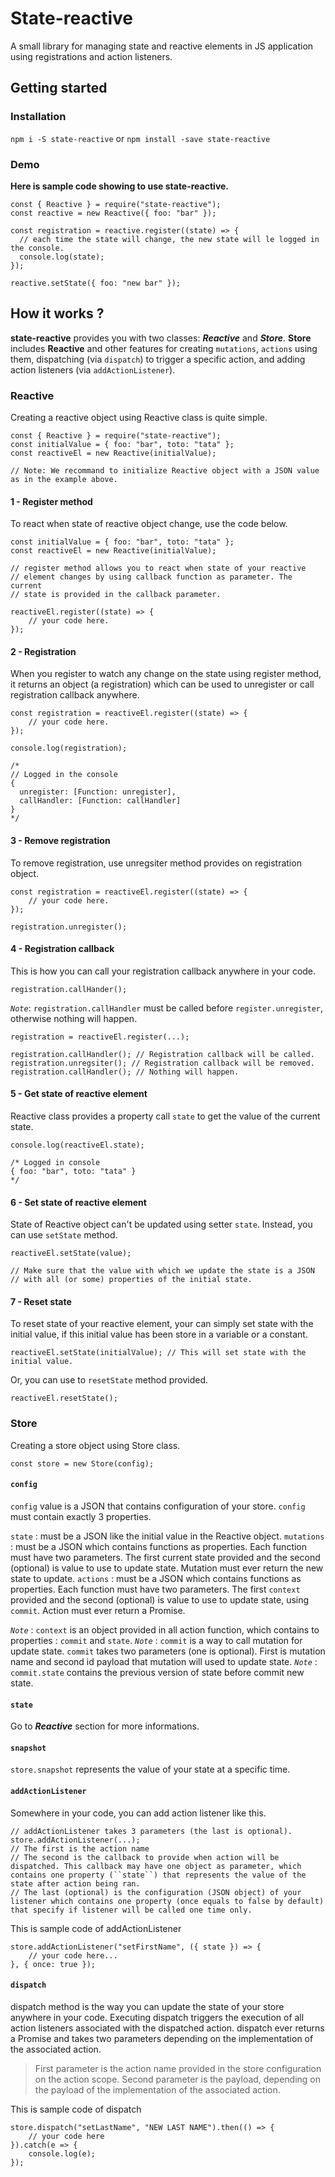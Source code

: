 # State-reactive

A small library for managing state and reactive elements in JS application using registrations and action listeners.

## Getting started
### Installation
`npm i -S state-reactive` or `npm install -save state-reactive`

### Demo
**Here is sample code showing to use state-reactive.**

    const { Reactive } = require("state-reactive");
    const reactive = new Reactive({ foo: "bar" });
    
    const registration = reactive.register((state) => {
	  // each time the state will change, the new state will le logged in the console.
	  console.log(state);
    });
    
    reactive.setState({ foo: "new bar" });

## How it works ?
**state-reactive** provides you with two classes: ***Reactive*** and ***Store***. 
**Store** includes **Reactive** and other features for creating ``mutations``, ``actions`` using them, dispatching (via ``dispatch``) to trigger a specific action, and adding action listeners (via ``addActionListener``).

### Reactive
Creating a reactive object using Reactive class is quite simple.

    const { Reactive } = require("state-reactive");
    const initialValue = { foo: "bar", toto: "tata" };
    const reactiveEl = new Reactive(initialValue);
    
    // Note: We recommand to initialize Reactive object with a JSON value as in the example above.

#### 1 - Register method
To react when state of reactive object change, use the code below.

    const initialValue = { foo: "bar", toto: "tata" };
    const reactiveEl = new Reactive(initialValue);

    // register method allows you to react when state of your reactive 
    // element changes by using callback function as parameter. The current 
    // state is provided in the callback parameter.

    reactiveEl.register((state) => {
        // your code here.
    });

#### 2 - Registration
When you register to watch any change on the state using register method, it returns an object (a registration) which can be used to unregister or call registration callback anywhere.

    const registration = reactiveEl.register((state) => {
        // your code here.
    });

    console.log(registration);

    /*
    // Logged in the console
    {
      unregister: [Function: unregister],
      callHandler: [Function: callHandler]
    }
    */

#### 3 - Remove registration
To remove registration, use unregsiter method provides on registration object.

    const registration = reactiveEl.register((state) => {
        // your code here.
    });

    registration.unregister();

#### 4 - Registration callback
This is how you can call your registration callback anywhere in your code.

    registration.callHander();

*``Note``*: ``registration.callHandler`` must be called before ``register.unregister``, otherwise nothing will happen.

    registration = reactiveEl.register(...);

    registration.callHandler(); // Registration callback will be called.
    registration.unregsiter(); // Registration callback will be removed.
    registration.callHandler(); // Nothing will happen.

#### 5 - Get state of reactive element
Reactive class provides a property call ``state`` to get the value of the current state.

    console.log(reactiveEl.state);
    
    /* Logged in console
    { foo: "bar", toto: "tata" }
    */

#### 6 - Set state of reactive element
State of Reactive object can't be updated using setter ``state``. Instead, you can use ``setState`` method.

    reactiveEl.setState(value);

    // Make sure that the value with which we update the state is a JSON
    // with all (or some) properties of the initial state.

#### 7 - Reset state
To reset state of your reactive element, your can simply set state with the initial value, if this initial value has been store in a variable or a constant.

    reactiveEl.setState(initialValue); // This will set state with the initial value.

Or, you can use to ``resetState`` method provided.

    reactiveEl.resetState();

### Store
Creating a store object using Store class.

    const store = new Store(config);

#### ``config``
``config`` value is a JSON that contains configuration of your store. ``config`` must contain exactly 3 properties.

``state`` : must be a JSON like the initial value in the Reactive object.
``mutations`` : must be a JSON which contains functions as properties. Each function must have two parameters. The first current state provided and the second (optional) is value to use to update state. Mutation must ever return the new state to update.
``actions`` : must be a JSON which contains functions as properties. Each function must have two parameters. The first ``context`` provided and the second (optional) is value to use to update state, using ``commit``. Action must ever return a Promise.

*``Note``* : ``context`` is an object provided in all action function, which contains to properties : ``commit`` and ``state``.
*``Note``* : ``commit`` is a way to call mutation for update state. ``commit`` takes two parameters (one is optional). First is mutation name and second id payload that mutation will used to update state.
*``Note``* : ``commit.state`` contains the previous version of state before commit new state.

#### ``state``
Go to ***Reactive*** section for more informations.

#### ``snapshot``
``store.snapshot`` represents the value of your state at a specific time.

#### ``addActionListener``
Somewhere in your code, you can add action listener like this.

    // addActionListener takes 3 parameters (the last is optional).
    store.addActionListener(...);
    // The first is the action name
    // The second is the callback to provide when action will be dispatched. This callback may have one object as parameter, which contains one property (``state``) that represents the value of the state after action being ran.
    // The last (optional) is the configuration (JSON object) of your listener which contains one property (once equals to false by default) that specify if listener will be called one time only.

This is sample code of addActionListener

    store.addActionListener("setFirstName", ({ state }) => {
        // your code here...
    }, { once: true });

#### ``dispatch``
dispatch method is the way you can update the state of your store anywhere in your code. Executing dispatch triggers the execution of all action listeners associated with the dispatched action. dispatch ever returns a Promise and takes two parameters depending on the implementation of the associated action.

> First parameter is the action name provided in the store configuration on the action scope.
> Second parameter is the payload, depending on the payload of the implementation of the associated action.

This is sample code of dispatch

    store.dispatch("setLastName", "NEW LAST NAME").then(() => {
        // your code here
    }).catch(e => {
        console.log(e);
    });

